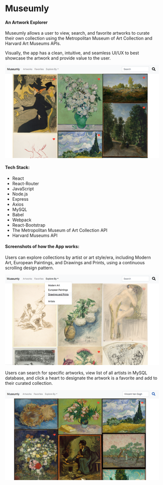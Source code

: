 # Museumly

#### An Artwork Explorer

Museumly allows a user to view, search, and favorite artworks to curate their own collection using the Metropolitan Museum of Art Collection and Harvard Art Museums APIs. 

Visually, the app has a clean, intuitive, and seamless UI/UX to best showcase the artwork and provide value to the user.

![](ScreenShot2.png)

#### Tech Stack:

- React
- React-Router
- JavaScript
- Node.js
- Express
- Axios
- MySQL
- Babel
- Webpack
- React-Bootstrap
- The Metropolitan Museum of Art Collection API
- Harvard Museums API

#### Screenshots of how the App works:

Users can explore collections by artist or art style/era, including Modern Art, European Paintings, and Drawings and Prints, using a continuous scrolling design pattern.

![](ScreenShot1.png)

Users can search for specific artworks, view list of all artists in MySQL database, and click a heart to designate the artwork is a favorite and add to their curated collection.

![](ScreenShot3.png)